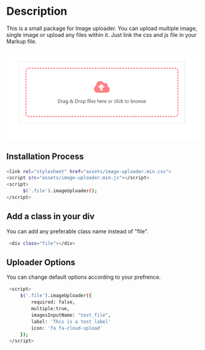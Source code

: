 # Description
This is a small package for Image uploader. You can upload multiple image, single image or upload any files within it. Just link the css and js file in your Markup file.

![Screenshot](https://raw.githubusercontent.com/sakib-al/image-uploader/main/assets/screenshot.png)


## Installation Process

```bash
<link rel="stylesheet" href="assets/image-uploader.min.css">
<script src="assets/image-uploader.min.js"></script>
<script>
      $('.file').imageUploader();
</script>
```


## Add a class in your div
You can add any preferable class name instead of "file". 
  
 ```bash
  <div class="file"></div>
 ```
 
 ## Uploader Options
 You can change default options according to your prefrence.
 
 ```bash
  <script>
      $('.file').imageUploader({
          required: false,
          multiple:true,
          imagesInputName: "test_file",
          label: 'This is a test label'
          icon: 'fa fa-cloud-upload'
      });
  </script>
 ```
